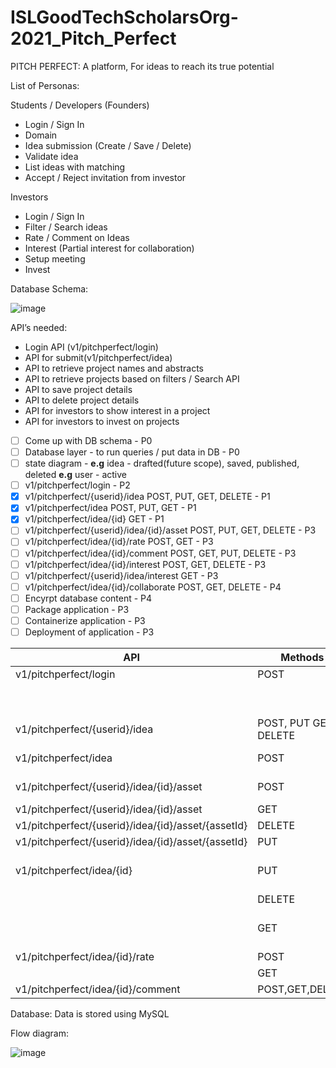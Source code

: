 # ISLGoodTechScholarsOrg-2021_Pitch_Perfect
PITCH PERFECT: A platform, For ideas to reach its true potential

List of Personas:

Students / Developers (Founders)
- Login / Sign In
- Domain
- Idea submission (Create / Save / Delete)
- Validate idea
- List ideas with matching
- Accept / Reject invitation from investor

Investors
- Login / Sign In
- Filter / Search ideas
- Rate / Comment on Ideas
- Interest (Partial interest for collaboration)
- Setup meeting
- Invest

Database Schema:

![image](https://user-images.githubusercontent.com/83357771/135121514-376bf7ba-c259-4f95-bac5-37947041f306.png)

API’s needed:

- Login API (v1/pitchperfect/login)
- API for submit(v1/pitchperfect/idea)
- API to retrieve project names and abstracts
- API to retrieve projects based on filters / Search API
- API to save project details
- API to delete project details
- API for investors to show interest in a project
- API for investors to invest on projects

- [ ] Come up with DB schema - P0
- [ ] Database layer - to run queries / put data in DB - P0
- [ ] state diagram - **e.g** idea - drafted(future scope), saved, published, deleted **e.g** user - active
- [ ] v1/pitchperfect/login - P2
- [x] v1/pitchperfect/{userid}/idea POST, PUT, GET, DELETE - P1
- [x] v1/pitchperfect/idea	POST, PUT, GET - P1
- [x] v1/pitchperfect/idea/{id} GET  - P1
- [ ] v1/pitchperfect/{userid}/idea/{id}/asset  POST, PUT, GET, DELETE - P3
- [ ] v1/pitchperfect/idea/{id}/rate POST, GET - P3
- [ ] v1/pitchperfect/idea/{id}/comment POST, GET, PUT, DELETE - P3
- [ ] v1/pitchperfect/idea/{id}/interest POST, GET, DELETE - P3
- [ ] v1/pitchperfect/{userid}/idea/interest GET - P3
- [ ] v1/pitchperfect/idea/{id}/collaborate POST, GET, DELETE - P4
- [ ] Encyrpt database content - P4
- [ ] Package application - P3
- [ ] Containerize application - P3
- [ ] Deployment of application - P3

| API	                           | Methods	    | Response code	     | Input	                         | Response Json/String |
| -------------------------------- |-----------------| ----------------- | ----------------------------------|---------------------------|
| v1/pitchperfect/login	         |  POST	     | 200                | User,password|	                |  Json with access token|
| 		                 |                   |     401		  |               |                             Unauthorized|
|		                 |                   |    403		   |               |                            Forbidden|				
| v1/pitchperfect/{userid}/idea  | POST, PUT GET, DELETE | 201,200,200,204 | input json (field for copyrights) |  |
| v1/pitchperfect/idea	         | POST	     | 201	|   {"title":"", "abstract":"", "scope":"",|                                |           |          |         "implementationDetails":""} |	    Id, timestamp |
| v1/pitchperfect/{userid}/idea/{id}/asset | POST | 201 | input - file (supported file format) | | |
| v1/pitchperfect/{userid}/idea/{id}/asset | GET | 201 |  | | json response with asset list |
| v1/pitchperfect/{userid}/idea/{id}/asset/{assetId} | DELETE | 204 |  | | |
| v1/pitchperfect/{userid}/idea/{id}/asset/{assetId} | PUT | 201 |  | | |
| v1/pitchperfect/idea/{id}	  |    PUT	      |  200	|{"title":"", "abstract":"", "scope":"", "implementationDetails":""} | |	                                                               
|	                          |   DELETE	      |  204	 |	
|	                          |    GET	      |  200	 |	                    | Title,abstract,scope,implementation detail, timestamp(created),timestamp(updated) |                                                                                                                                                                                 
| v1/pitchperfect/idea/{id}/rate  |	POST	      | 200	 |                          |	
|	                          |    GET	      | 200	 |	                    |                         Rating value |
| v1/pitchperfect/idea/{id}/comment| POST,GET,DELETE|  200,200,200 |                        | Post, Get-all the comments |



Database:
Data is stored using MySQL

Flow diagram:

![image](https://user-images.githubusercontent.com/83357771/135160213-b86460bf-7ff5-44d0-a7e9-8d48011993e5.png)



